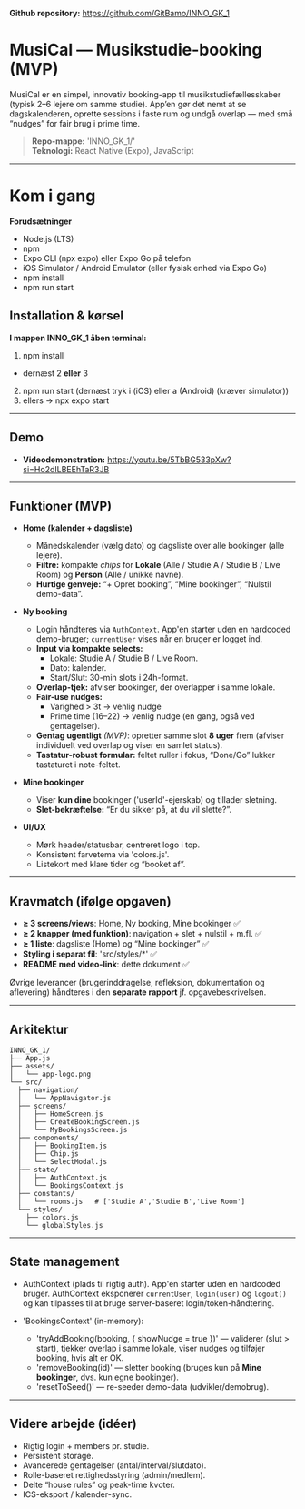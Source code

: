 **Github repository:** https://github.com/GitBamo/INNO_GK_1

# MusiCal — Musikstudie-booking (MVP)

MusiCal er en simpel, innovativ booking-app til musikstudiefællesskaber (typisk 2–6 lejere om samme studie). App’en gør det nemt at se dagskalenderen, oprette sessions i faste rum og undgå overlap — med små “nudges” for fair brug i prime time.

> **Repo-mappe:** 'INNO_GK_1/'  
> **Teknologi:** React Native (Expo), JavaScript

---

# Kom i gang

**Forudsætninger**

- Node.js (LTS)
- npm
- Expo CLI (npx expo) eller Expo Go på telefon
- iOS Simulator / Android Emulator (eller fysisk enhed via Expo Go)
- npm install
- npm run start

## Installation & kørsel

**I mappen INNO_GK_1 åben terminal:**

1. npm install

- dernæst 2 **eller** 3

2. npm run start (dernæst tryk i (iOS) eller a (Android) (kræver simulator))
3. ellers → npx expo start

---

## Demo

- **Videodemonstration:** https://youtu.be/5TbBG533pXw?si=Ho2dILBEEhTaR3JB

---

## Funktioner (MVP)

- **Home (kalender + dagsliste)**

  - Månedskalender (vælg dato) og dagsliste over alle bookinger (alle lejere).
  - **Filtre:** kompakte _chips_ for **Lokale** (Alle / Studie A / Studie B / Live Room) og **Person** (Alle / unikke navne).
  - **Hurtige genveje:** “+ Opret booking”, “Mine bookinger”, “Nulstil demo-data”.

- **Ny booking**

  - Login håndteres via `AuthContext`. App'en starter uden en hardcoded demo-bruger; `currentUser` vises når en bruger er logget ind.
  - **Input via kompakte selects:**
    - Lokale: Studie A / Studie B / Live Room.
    - Dato: kalender.
    - Start/Slut: 30-min slots i 24h-format.
  - **Overlap-tjek:** afviser bookinger, der overlapper i samme lokale.
  - **Fair-use nudges:**
    - Varighed > 3t → venlig nudge
    - Prime time (16–22) → venlig nudge (en gang, også ved gentagelser).
  - **Gentag ugentligt** _(MVP)_: opretter samme slot **8 uger** frem (afviser individuelt ved overlap og viser en samlet status).
  - **Tastatur-robust formular:** feltet ruller i fokus, “Done/Go” lukker tastaturet i note-feltet.

- **Mine bookinger**

  - Viser **kun dine** bookinger ('userId'-ejerskab) og tillader sletning.
  - **Slet-bekræftelse:** “Er du sikker på, at du vil slette?”.

- **UI/UX**
  - Mørk header/statusbar, centreret logo i top.
  - Konsistent farvetema via 'colors.js'.
  - Listekort med klare tider og “booket af”.

---

## Kravmatch (ifølge opgaven)

- **≥ 3 screens/views**: Home, Ny booking, Mine bookinger ✅
- **≥ 2 knapper (med funktion)**: navigation + slet + nulstil + m.fl. ✅
- **≥ 1 liste**: dagsliste (Home) og “Mine bookinger” ✅
- **Styling i separat fil**: 'src/styles/\*' ✅
- **README med video-link**: dette dokument ✅

Øvrige leverancer (brugerinddragelse, refleksion, dokumentation og aflevering) håndteres i den **separate rapport** jf. opgavebeskrivelsen.

---

## Arkitektur

```plaintext
INNO_GK_1/
├── App.js
├── assets/
│   └── app-logo.png
└── src/
  ├── navigation/
  │   └── AppNavigator.js
  ├── screens/
  │   ├── HomeScreen.js
  │   ├── CreateBookingScreen.js
  │   └── MyBookingsScreen.js
  ├── components/
  │   ├── BookingItem.js
  │   ├── Chip.js
  │   └── SelectModal.js
  ├── state/
  │   ├── AuthContext.js
  │   └── BookingsContext.js
  ├── constants/
  │   └── rooms.js   # ['Studie A','Studie B','Live Room']
  └── styles/
    ├── colors.js
    └── globalStyles.js
```

---

## State management

- AuthContext (plads til rigtig auth). App'en starter uden en hardcoded bruger.
  AuthContext eksponerer `currentUser`, `login(user)` og `logout()` og kan tilpasses til at bruge server-baseret login/token-håndtering.

- 'BookingsContext' (in-memory):
  - 'tryAddBooking(booking, { showNudge = true })' — validerer (slut > start), tjekker overlap i samme lokale, viser nudges og tilføjer booking, hvis alt er OK.
  - 'removeBooking(id)' — sletter booking (bruges kun på **Mine bookinger**, dvs. kun egne bookinger).
  - 'resetToSeed()' — re-seeder demo-data (udvikler/demobrug).

---

## Videre arbejde (idéer)

- Rigtig login + members pr. studie.
- Persistent storage.
- Avancerede gentagelser (antal/interval/slutdato).
- Rolle-baseret rettighedsstyring (admin/medlem).
- Delte “house rules” og peak-time kvoter.
- ICS-eksport / kalender-sync.
